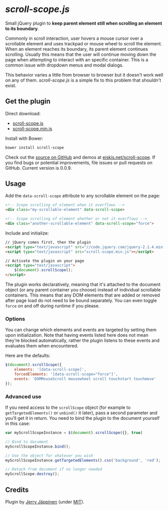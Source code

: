 
# *scroll-scope.js*

Small jQuery plugin to **keep parent element still when scrolling an element to its boundary**.

Commonly in scroll interaction, user hovers a mouse cursor over a scrollable element and uses trackpad or mouse wheel to scroll the element. When an element reaches its boundary, its parent element continues scrolling. Usually this means that the user will continue moving down the page when attempting to interact with an specific container. This is a common issue with dropdown menus and modal dialogs.

This behavior varies a little from browser to browser but it doesn't work well on any of them. <em>scroll-scope.js</em> is a simple fix to this problem that shouldn't exist.

## Get the plugin

Direct download:

- [scroll-scope.js](https://raw.githubusercontent.com/Eiskis/scroll-scope/master/scroll-scope.js)
- [scroll-scope.min.js](https://raw.githubusercontent.com/Eiskis/scroll-scope/master/scroll-scope.min.js)

Install with Bower:

```sh
bower install scroll-scope
```

Check out the [source on GitHub](https://github.com/Eiskis/scroll-scope) and demos at [eiskis.net/scroll-scope](http://eiskis.net/scroll-scope). If you find bugs or potential improvements, file issues or pull requests on GitHub. Current version is 0.0.9.



## Usage

Add the `data-scroll-scope` attribute to any scrollable element on the page:

```html
<!-- Scope scrolling of element when it overflows -->
<div class="my-scrollable-element" data-scroll-scope>

<!-- Scope scrolling of element whether or not it overflows -->
<div class="another-scrollable-element" data-scroll-scope="force">
```

Include and initialize:

```html
// jQuery comes first, then the plugin
<script type="text/javascript" src="//code.jquery.com/jquery-2.1.4.min.js"></script>
<script type="text/javascript" src="scroll-scope.min.js"></script>

// Activate the plugin on your page
<script type="text/javascript">
	$(document).scrollScope();
</script>
```

The plugin works declaratively, meaning that it's attached to the document object (or any parent container you choose) instead of individual scrollable containers. This means that any DOM elements that are added or removed after page load do not need to be bound separately. You can even toggle <code>force</code> on and off during runtime if you please.



### Options

You can change which elements and events are targeted by setting them upon initialization. Note that having events listed here does not mean they're blocked automatically, rather the plugin listens to these events and evaluates them when encountered.

Here are the defaults:

```js
$(document).scrollScope({
	elements: '[data-scroll-scope]',
	forcedElements: '[data-scroll-scope="force"]',
	events: 'DOMMouseScroll mousewheel scroll touchstart touchmove'
});
```


### Advanced use

If you need access to the `scrollScope` object (for example to `getTargetedElements()` or `unbind()` it later), pass a second parameter and you'll get it in return. You need to bind the plugin to the document yourself in this case:

```js
var myScrollScopeInstance = $(document).scrollScope({}, true)

// Bind to document
myScrollScopeInstance.bind();

// Use the object for whatever you wish
myScrollScopeInstance.getTargetedElements().css('background', 'red');

// Detach from document if no longer needed
myScrollScope.destroy();
```



## Credits

Plugin by [Jerry Jäppinen](http://eiskis.net/) (under [MIT](https://github.com/Eiskis/scroll-scope/blob/master/LICENSE)).
